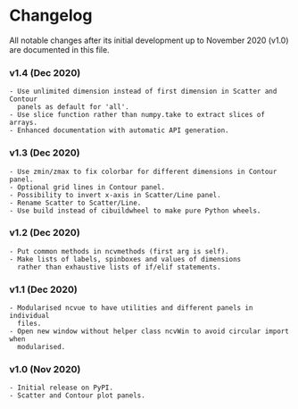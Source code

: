 # Changelog

All notable changes after its initial development up to November 2020 (v1.0)
are documented in this file.

### v1.4 (Dec 2020)
    - Use unlimited dimension instead of first dimension in Scatter and Contour
      panels as default for 'all'.
    - Use slice function rather than numpy.take to extract slices of arrays.
    - Enhanced documentation with automatic API generation.

### v1.3 (Dec 2020)
    - Use zmin/zmax to fix colorbar for different dimensions in Contour panel.
    - Optional grid lines in Contour panel.
    - Possibility to invert x-axis in Scatter/Line panel.
    - Rename Scatter to Scatter/Line.
    - Use build instead of cibuildwheel to make pure Python wheels.

### v1.2 (Dec 2020)
    - Put common methods in ncvmethods (first arg is self).
    - Make lists of labels, spinboxes and values of dimensions
      rather than exhaustive lists of if/elif statements.

### v1.1 (Dec 2020)
    - Modularised ncvue to have utilities and different panels in individual
      files.
    - Open new window without helper class ncvWin to avoid circular import when
      modularised.

### v1.0 (Nov 2020)
    - Initial release on PyPI.
    - Scatter and Contour plot panels.
